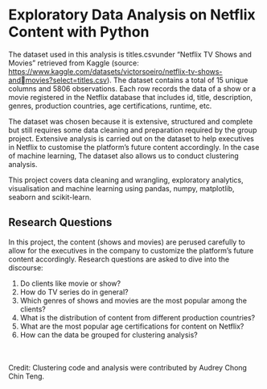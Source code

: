 # Exploratory Data Analysis on Netflix Content with Python

The dataset used in this analysis is titles.csvunder “Netflix TV Shows and Movies” retrieved from Kaggle (source: https://www.kaggle.com/datasets/victorsoeiro/netflix-tv-shows-andmovies?select=titles.csv). The dataset contains a total of 15 unique columns and 5806 observations. Each row records the data of a show or a movie registered in the Netflix database that includes id, title, description, genres, production countries, age certifications, runtime, etc. 


The dataset was chosen because it is extensive, structured and complete but still requires some data cleaning and preparation required by the group project. Extensive analysis is carried out on the dataset to help executives in Netflix to customise the platform’s future content accordingly. In the case of machine learning, The dataset also allows us to conduct clustering analysis.

This project covers data cleaning and wrangling, exploratory analytics, visualisation and machine learning using pandas, numpy, matplotlib, seaborn and scikit-learn. 
<br>

## Research Questions

In this project, the content (shows and movies) are perused carefully to allow for the executives in the company to customize the platform’s future content accordingly. Research questions are asked to dive into the discourse: 
1. Do clients like movie or show? 
2. How do TV series do in general? 
3. Which genres of shows and movies are the most popular among the clients? 
4. What is the distribution of content from different production countries? 
5. What are the most popular age certifications for content on Netflix? 
6. How can the data be grouped for clustering analysis?

<br>
<br>
Credit:
Clustering code and analysis were contributed by Audrey Chong Chin Teng. 